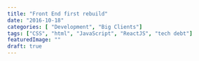 ```yaml
---
title: "Front End first rebuild"
date: "2016-10-18"
categories: [ "Development", "Big Clients"]
tags: ["CSS", "html", "JavaScript", "ReactJS", "tech debt"]
featuredImage: ""
draft: true
---
```


